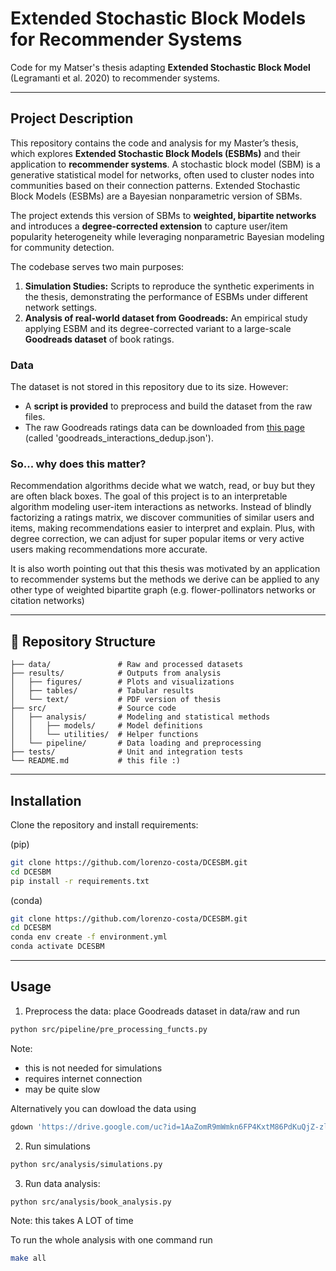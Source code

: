 # Extended Stochastic Block Models for Recommender Systems

Code for my Matser's thesis adapting **Extended Stochastic Block Model** (Legramanti et al. 2020) to recommender systems. 

---
## Project Description

This repository contains the code and analysis for my Master’s thesis, which explores **Extended Stochastic Block Models (ESBMs)** and their application to **recommender systems**. A stochastic block model (SBM) is a generative statistical model for networks, often used to cluster nodes into communities based on their connection patterns. Extended Stochastic Block Models (ESBMs) are a Bayesian nonparametric version of SBMs.

The project extends this version of SBMs to **weighted, bipartite networks** and introduces a **degree-corrected extension** to capture user/item popularity heterogeneity while leveraging nonparametric Bayesian modeling for community detection.

The codebase serves two main purposes:
1. **Simulation Studies:** Scripts to reproduce the synthetic experiments in the thesis, demonstrating the performance of ESBMs under different network settings.
2. **Analysis of real-world dataset from Goodreads:** An empirical study applying ESBM and its degree-corrected variant to a large-scale **Goodreads dataset** of book ratings.


### Data
The dataset is not stored in this repository due to its size. However:
- A **script is provided** to preprocess and build the dataset from the raw files.
- The raw Goodreads ratings data can be downloaded from [this page](https://cseweb.ucsd.edu/~jmcauley/datasets/goodreads.html) (called 'goodreads_interactions_dedup.json').

### So... why does this matter? 
Recommendation algorithms decide what we watch, read, or buy but they are often black boxes. The goal of this project is to an interpretable algorithm modeling user-item interactions as networks. Instead of blindly factorizing a ratings matrix, we discover communities of similar users and items, making recommendations easier to interpret and explain. Plus, with degree correction, we can adjust for super popular items or very active users making recommendations more accurate.

It is also worth pointing out that this thesis was motivated by an application to recommender systems but the methods we derive can be applied to any other type of weighted bipartite graph (e.g. flower-pollinators networks or citation networks)

---

## 📂 Repository Structure

```text
├── data/               # Raw and processed datasets
├── results/            # Outputs from analysis
│   ├── figures/        # Plots and visualizations
│   ├── tables/         # Tabular results
│   └── text/           # PDF version of thesis
├── src/                # Source code
│   ├── analysis/       # Modeling and statistical methods
│   │   ├── models/     # Model definitions
│   │   └── utilities/  # Helper functions
│   └── pipeline/       # Data loading and preprocessing
├── tests/              # Unit and integration tests
└── README.md           # this file :)
```
---

## Installation
Clone the repository and install requirements:

(pip)
```bash
git clone https://github.com/lorenzo-costa/DCESBM.git
cd DCESBM
pip install -r requirements.txt
```

(conda)
```bash
git clone https://github.com/lorenzo-costa/DCESBM.git
cd DCESBM
conda env create -f environment.yml
conda activate DCESBM
```

---

## Usage
1. Preprocess the data: place Goodreads dataset in data/raw and run
```bash
python src/pipeline/pre_processing_functs.py
``` 
Note:
- this is not needed for simulations
- requires internet connection
- may be quite slow

Alternatively you can dowload the data using
```bash
gdown 'https://drive.google.com/uc?id=1AaZomR9mWmkn6FP4KxtM86PdKuQjZ-zl' -O data/processed/dataset_clean.csv
```

2. Run simulations
```bash
python src/analysis/simulations.py
```
3. Run data analysis:
```bash
python src/analysis/book_analysis.py
```
Note: this takes A LOT of time


To run the whole analysis with one command run
```bash
make all
```
